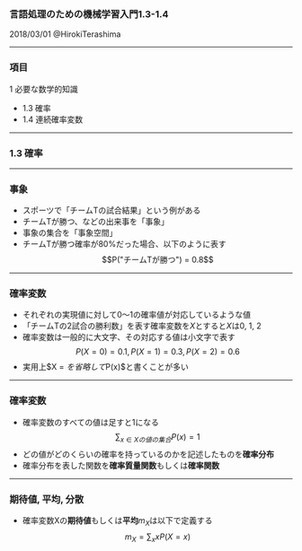 ### 言語処理のための機械学習入門1.3-1.4

2018/03/01 @HirokiTerashima

---

### 項目

1 必要な数学的知識
- 1.3 確率
- 1.4 連続確率変数

---

### 1.3 確率

---

### 事象

- スポーツで「チームTの試合結果」という例がある
- チームTが勝つ、などの出来事を「事象」
- 事象の集合を「事象空間」
- チームTが勝つ確率が80%だった場合、以下のように表す
$$P("チームTが勝つ") = 0.8$$

---

### 確率変数

- それぞれの実現値に対して0〜1の確率値が対応しているような値
- 「チームTの2試合の勝利数」を表す確率変数を$X$とすると$X$は0, 1, 2
- 確率変数は一般的に大文字、その対応する値は小文字で表す
$$P(X = 0) = 0.1, P(X = 1) = 0.3, P(X = 2) = 0.6$$
- 実用上$X = $を省略して$P(x)$と書くことが多い

---

### 確率変数

- 確率変数のすべての値は足すと1になる
$$\sum_{x \in Xの値の集合}P(x) = 1$$
- どの値がどのくらいの確率を持っているのかを記述したものを**確率分布**
- 確率分布を表した関数を**確率質量関数**もしくは**確率関数**

---

### 期待値, 平均, 分散

- 確率変数Xの**期待値**もしくは**平均**$m_X$は以下で定義する
$$m_X = \sum_{x}xP(X = x)$$
